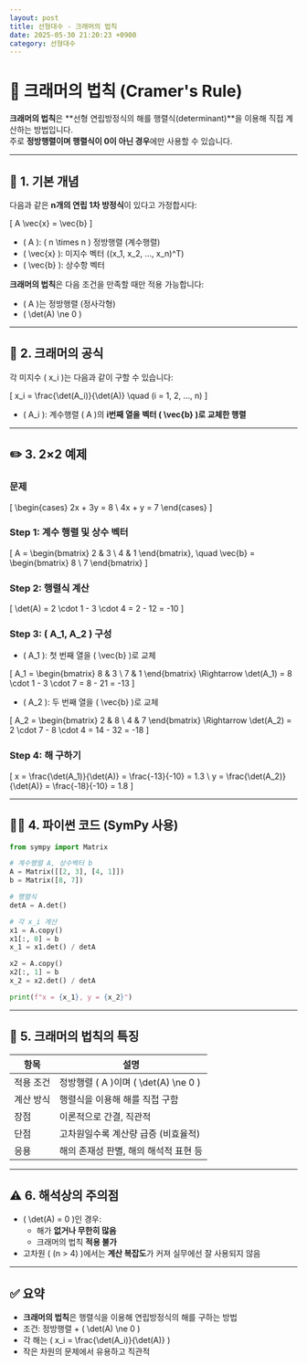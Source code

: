 ```yaml
---
layout: post
title: 선형대수 - 크래머의 법칙
date: 2025-05-30 21:20:23 +0900
category: 선형대수
---
```

# 🧮 크래머의 법칙 (Cramer's Rule)

**크래머의 법칙**은 **선형 연립방정식의 해를 행렬식(determinant)**을 이용해 직접 계산하는 방법입니다.  
주로 **정방행렬이며 행렬식이 0이 아닌 경우**에만 사용할 수 있습니다.

---

## 📌 1. 기본 개념

다음과 같은 **n개의 연립 1차 방정식**이 있다고 가정합시다:

\[
A \vec{x} = \vec{b}
\]

- \( A \): \( n \times n \) 정방행렬 (계수행렬)  
- \( \vec{x} \): 미지수 벡터 \((x_1, x_2, ..., x_n)^T\)  
- \( \vec{b} \): 상수항 벡터

**크래머의 법칙**은 다음 조건을 만족할 때만 적용 가능합니다:

- \( A \)는 정방행렬 (정사각형)  
- \( \det(A) \ne 0 \)

---

## 🧠 2. 크래머의 공식

각 미지수 \( x_i \)는 다음과 같이 구할 수 있습니다:

\[
x_i = \frac{\det(A_i)}{\det(A)} \quad (i = 1, 2, ..., n)
\]

- \( A_i \): 계수행렬 \( A \)의 **i번째 열을 벡터 \( \vec{b} \)로 교체한 행렬**

---

## ✏️ 3. 2×2 예제

### 문제

\[
\begin{cases}
2x + 3y = 8 \\
4x + y = 7
\end{cases}
\]

### Step 1: 계수 행렬 및 상수 벡터

\[
A =
\begin{bmatrix}
2 & 3 \\
4 & 1
\end{bmatrix},
\quad
\vec{b} =
\begin{bmatrix}
8 \\
7
\end{bmatrix}
\]

### Step 2: 행렬식 계산

\[
\det(A) = 2 \cdot 1 - 3 \cdot 4 = 2 - 12 = -10
\]

### Step 3: \( A_1, A_2 \) 구성

- \( A_1 \): 첫 번째 열을 \( \vec{b} \)로 교체

\[
A_1 =
\begin{bmatrix}
8 & 3 \\
7 & 1
\end{bmatrix}
\Rightarrow \det(A_1) = 8 \cdot 1 - 3 \cdot 7 = 8 - 21 = -13
\]

- \( A_2 \): 두 번째 열을 \( \vec{b} \)로 교체

\[
A_2 =
\begin{bmatrix}
2 & 8 \\
4 & 7
\end{bmatrix}
\Rightarrow \det(A_2) = 2 \cdot 7 - 8 \cdot 4 = 14 - 32 = -18
\]

### Step 4: 해 구하기

\[
x = \frac{\det(A_1)}{\det(A)} = \frac{-13}{-10} = 1.3 \\
y = \frac{\det(A_2)}{\det(A)} = \frac{-18}{-10} = 1.8
\]

---

## 🧑‍💻 4. 파이썬 코드 (SymPy 사용)

```python
from sympy import Matrix

# 계수행렬 A, 상수벡터 b
A = Matrix([[2, 3], [4, 1]])
b = Matrix([8, 7])

# 행렬식
detA = A.det()

# 각 x_i 계산
x1 = A.copy()
x1[:, 0] = b
x_1 = x1.det() / detA

x2 = A.copy()
x2[:, 1] = b
x_2 = x2.det() / detA

print(f"x = {x_1}, y = {x_2}")
```

---

## 📐 5. 크래머의 법칙의 특징

| 항목 | 설명 |
|------|------|
| 적용 조건 | 정방행렬 \( A \)이며 \( \det(A) \ne 0 \) |
| 계산 방식 | 행렬식을 이용해 해를 직접 구함 |
| 장점 | 이론적으로 간결, 직관적 |
| 단점 | 고차원일수록 계산량 급증 (비효율적) |
| 응용 | 해의 존재성 판별, 해의 해석적 표현 등 |

---

## ⚠️ 6. 해석상의 주의점

- \( \det(A) = 0 \)인 경우:
  - 해가 **없거나 무한히 많음**
  - 크래머의 법칙 **적용 불가**
- 고차원 \( (n > 4) \)에서는 **계산 복잡도**가 커져 실무에선 잘 사용되지 않음

---

## ✅ 요약

- **크래머의 법칙**은 행렬식을 이용해 연립방정식의 해를 구하는 방법
- 조건: 정방행렬 + \( \det(A) \ne 0 \)
- 각 해는 \( x_i = \frac{\det(A_i)}{\det(A)} \)
- 작은 차원의 문제에서 유용하고 직관적